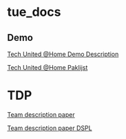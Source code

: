 # tue_docs
## Demo
[Tech United @Home Demo Description](https://latexonline.cc/compile?git=https%3A%2F%2Fgithub.com%2Ftue-robotics%2Ftue_docs&target=demo_tutorial%2Fpresentation_tech_united_at_home.tex&command=pdflatex&trackId=1507364021881)

[Tech United @Home Paklijst](https://latexonline.cc/compile?git=https%3A%2F%2Fgithub.com%2Ftue-robotics%2Ftue_docs&target=paklijst%2FPaklijst.tex&command=pdflatex&trackId=1512508281436)

# TDP
[Team description paper](https://latexonline.cc/compile?git=https%3A%2F%2Fgithub.com%2Ftue-robotics%2Ftue_docs&target=team_description_paper%2FTDP2018.tex&command=pdflatex&trackId=1509661504788)

[Team description paper DSPL](https://latexonline.cc/compile?git=https%3A%2F%2Fgithub.com%2Ftue-robotics%2Ftue_docs&target=team_description_paper%2FTDP2018HSR.tex&command=pdflatex&trackId=1509661620638)

